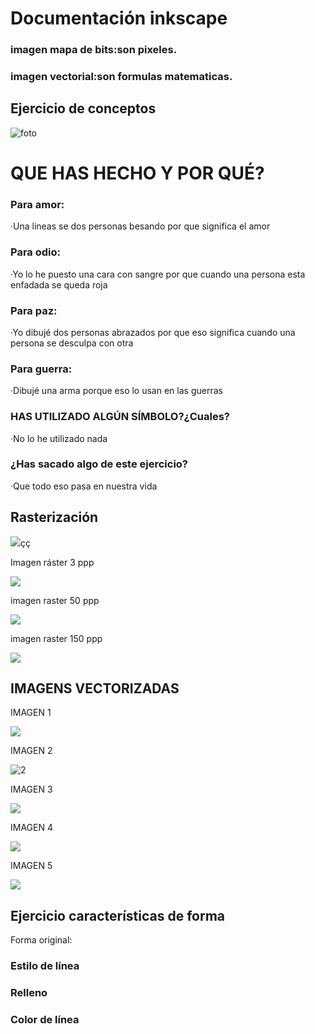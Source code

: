 # Documentación inkscape

### imagen mapa de bits:son pixeles.

### imagen vectorial:son formulas matematicas.

## Ejercicio de conceptos

![foto](https://github.com/Wesley3455/Soldadura-y-disegn-3.e/blob/main/wesley%20dibujo.jpg)

# QUE HAS HECHO Y POR QUÉ?

### Para amor:

·Una lineas se dos personas besando por que significa el amor

### Para odio:

·Yo lo he puesto una cara con sangre por que cuando una persona esta enfadada se queda roja

### Para paz:

·Yo dibujé dos personas abrazados por que eso significa cuando una persona se desculpa con otra

### Para guerra:

·Dibujé una arma porque eso lo usan en las guerras 

### HAS UTILIZADO ALGÚN SÍMBOLO?¿Cuales?

·No lo he utilizado nada 

### ¿Has sacado algo de este ejercicio?

·Que todo eso pasa en nuestra vida

## Rasterización


![](https://raw.githubusercontent.com/Wesley3455/Soldadura-y-disegn-3.e/4031af05e05df972cde74e512c2421056919aeba/imagen%20vectorial.svg)çç

Imagen ráster 3 ppp

![](https://raw.githubusercontent.com/Wesley3455/Soldadura-y-disegn-3.e/main/rect88.png)

imagen raster 50 ppp

![](https://github.com/Wesley3455/Soldadura-y-disegn-3.e/blob/main/rect88wb.png)

imagen raster 150 ppp

![](https://github.com/Wesley3455/Soldadura-y-disegn-3.e/blob/main/rect88150.png)

## IMAGENS VECTORIZADAS 

IMAGEN 1

![](https://github.com/Wesley3455/Soldadura-y-disegn-3.e/blob/main/imagen%20vectorizada%202.svg)

IMAGEN 2

![2](https://github.com/Wesley3455/Soldadura-y-disegn-3.e/blob/main/imagen%20vectorizada%203.svg)

IMAGEN 3

![](https://github.com/Wesley3455/Soldadura-y-disegn-3.e/blob/main/imagen%20vectorizada%204.svg)

IMAGEN 4

![](https://github.com/Wesley3455/Soldadura-y-disegn-3.e/blob/main/leon%20vectorizado%201.svg)

IMAGEN 5

![](https://github.com/Wesley3455/Soldadura-y-disegn-3.e/blob/main/imagen%20vectorizada%20CON%20DETECCION%20DE%20BORDES%20.svg)

## Ejercicio características de forma

Forma original:

### Estilo de línea

### Relleno 

### Color de línea
